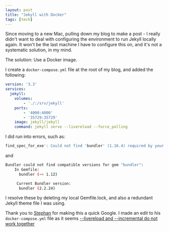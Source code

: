 ```yaml
---
layout: post
title: "Jekyll with Docker"
tags: [tech]
---
```


Since moving to a new Mac, pulling down my blog to make a post - I really didn't want to deal with configuring the environment to run Jekyll locally again. It won't be the last machine I have to configure this on, and it's not a systematic solution, in my mind.

The solution: Use a Docker image.

I create a `docker-compose.yml` file at the root of my blog, and added the following:

```yml
version: '3.3'
services:
  jekyll:
    volumes:
        - './:/srv/jekyll'
    ports:
        - '4000:4000'
        - '35729:35729'
    image: jekyll/jekyll
    command: jekyll serve --livereload --force_polling
```

I did run into errors, such as:
```sh
find_spec_for_exe': Could not find 'bundler' (1.16.4) required by your /srv/jekyll/Gemfile.lock.
```
and

```sh
Bundler could not find compatible versions for gem "bundler":
    In Gemfile:
      bundler (~> 1.12)

     Current Bundler version:
      bundler (2.2.24)
```

I resolve these by deleting my local Gemfile.lock, and also a redundant Jekyll theme file I was using.

Thank you to [Stephan](https://svrooij.io/2020/12/31/github-pages-live-reload/) for making this a quick Google. I made an edit to his `docker-compose.yml` file as it seems [--livereload and --incremental do not work together](https://github.com/jekyll/jekyll/issues/6701#issuecomment-487313636)


